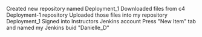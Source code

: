 Created new repository named Deployment_1
Downloaded files from c4 Deployment-1 repository
Uploaded those files into my repository Deployment_1
Signed into Instructors Jenkins account
Press "New Item" tab and named my Jenkins buid "Danielle_D"
